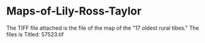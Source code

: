 # Maps-of-Lily-Ross-Taylor
The TIFF file attached is the file of the map of the "17 oldest rural tibes." The files is Titled: 57523.tif
